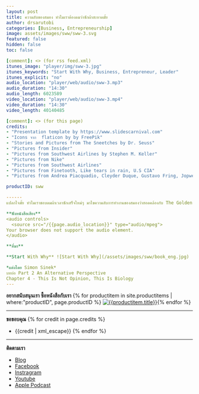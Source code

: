 ```yaml
---
layout: post
title: ความลับของสมอง ทำไมเราต้องดมว่าซักผ้าสะอาดมั้ย 
author: drsarutobi
categories: [Business, Entrepreneurship]
image: assets/images/sww/sww-3.svg
featured: false
hidden: false
toc: false

[comment]: <> (for rss feed.xml)
itunes_image: "player/img/sww-3.jpg"
itunes_keywords: "Start With Why, Business, Entrepreneur, Leader"
itunes_explicit: "no"
audio_location: "player/web/audio/sww-3.mp3"
audio_duration: "14:30"
audio_length: 6023589 
video_location: "player/web/audio/sww-3.mp4"
video_duration: "14:30"
video_length: 40140485

[comment]: <> (for this page)
credits:
- "Presentation template by https://www.slidescarnival.com"
- "Icons จาก  flaticon by by FreePik"
- "Stories and Pictures from The Sneetches by Dr. Seuss"
- "Pictures from Insider"
- "Pictures from Southwest Airlines by Stephen M. Keller"
- "Pictures from Nike"
- "Pictures from Southwest Airlines"
- "Pictures from Finetooth, Like tears in rain, U.S CIA"
- "Pictures from Andrea Piacquadio, Cleyder Duque, Gustavo Fring, Jopwell, Julia M Cameron, Julian Paolo Dayag, Polina Tankilevitch, Oleg Magni"

productID: sww

------
แปลกใจมั้ย ทำไมเราชอบดมผ้าเวลาซักเสร็จใหม่ๆ มาไขความลับการทำงานของสมองว่าสอดคล้องกับ The Golden Circle อย่างไร 

**ฟังหนังสือเสียง**
<audio controls>
  <source src="/{{page.audio_location}}" type="audio/mpeg">
Your browser does not support the audio element.
</audio>

**ที่มา**

**Start With Why** ![Start With Why](/assets/images/sww/book_eng.jpg)

*แต่งโดย Simon Sinek*
บทย่อ Part 2 An Alternative Perspective
Chapter 4 - This Is Not Opinion, This Is Biology
---
```

**อยากสนับสนุนเรา ซื้อหนังสือกับเรา**
{% for productitem in site.productitems | where:"productID", page.productID %}
[![{{productitem.title}}](/{{productitem.image_path}})]({{productitem.link}}){% endfor %}

---
**ขอขอบคุณ**
{% for credit in page.credits %}
- {{credit | xml_escape}}
{% endfor %}

---
**ติดตามเรา**
- [Blog]({{site.url}})
- [Facebook](https://www.facebook.com/{{site.facebook}})
- [Instragram](https://www.instagram.com/{{site.instragram}})
- [Youtube](https://www.youtube.com/channel/{{site.youtube}})
- [Apple Podcast](https://podcasts.apple.com/th/podcast/{{site.apple_podcast}})